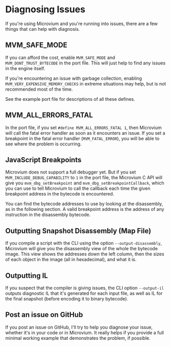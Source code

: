 # Diagnosing Issues

If you're using Microvium and you're running into issues, there are a few things that can help with diagnosis.

## MVM_SAFE_MODE

If you can afford the cost, enable `MVM_SAFE_MODE` and `MVM_DONT_TRUST_BYTECODE` in the port file. This will just help to find any issues in the engine itself.

If you're encountering an issue with garbage collection, enabling `MVM_VERY_EXPENSIVE_MEMORY_CHECKS` in extreme situations may help, but is not recommended most of the time.

See the example port file for descriptions of all these defines.

## MVM_ALL_ERRORS_FATAL

In the port file, if you set `#define MVM_ALL_ERRORS_FATAL 1`, then Microvium will call the fatal error handler as soon as it encounters an issue. If you set a breakpoint in the fatal error handler (`MVM_FATAL_ERROR`), you will be able to see where the problem is occurring.

## JavaScript Breakpoints

Microvium does not support a full debugger yet. But if you set `MVM_INCLUDE_DEBUG_CAPABILITY` to `1` in the port file, the Microvium C API will give you `mvm_dbg_setBreakpoint` and `mvm_dbg_setBreakpointCallback`, which you can use to tell Microvium to call the callback each time the given breakpoint address in the bytecode is encountered.

You can find the bytecode addresses to use by looking at the disassembly, as in the following section. A valid breakpoint address is the address of any instruction in the disassembly bytecode.

## Outputting Snapshot Disassembly (Map File)

If you compile a script with the CLI using the option `--output-disassembly`, Microvium will give you the disassembly view of the whole the bytecode image. This view shows the addresses down the left column, then the sizes of each object in the image (all in hexadecimal), and what it is.

## Outputting IL

If you suspect that the compiler is giving issues, the CLI option `--output-il` outputs diagnostic IL that it's generated for each input file, as well as IL for the final snapshot (before encoding it to binary bytecode).

## Post an issue on GitHub

If you post an issue on GitHub, I'll try to help you diagnose your issue, whether it's in your code or in Microvium. It really helps if you provide a full minimal working example that demonstrates the problem, if possible.